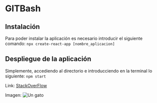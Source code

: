 # GITBash


## Instalación 
Para poder instalar la aplicación es necesario introducir el siguiente comando:
`npx create-react-app [nombre_aplicacion]`

## Despliegue de la aplicación
Simplemente, accediendo al directorio e introducciendo en la terminal lo siguiente:
`npm start`

Link:
[StackOverFlow](www.stackoverflow.com)

Imagen:
![Un gato](https://reviblog.net/wp-content/uploads/2018/06/IMG_20180608_104752.jpg)
